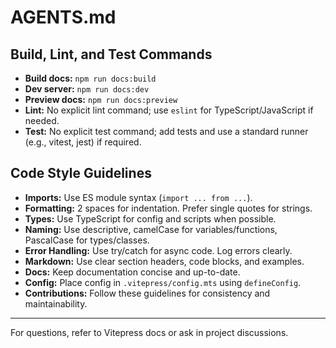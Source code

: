 # AGENTS.md

## Build, Lint, and Test Commands
- **Build docs:** `npm run docs:build`
- **Dev server:** `npm run docs:dev`
- **Preview docs:** `npm run docs:preview`
- **Lint:** No explicit lint command; use `eslint` for TypeScript/JavaScript if needed.
- **Test:** No explicit test command; add tests and use a standard runner (e.g., vitest, jest) if required.

## Code Style Guidelines
- **Imports:** Use ES module syntax (`import ... from ...`).
- **Formatting:** 2 spaces for indentation. Prefer single quotes for strings.
- **Types:** Use TypeScript for config and scripts when possible.
- **Naming:** Use descriptive, camelCase for variables/functions, PascalCase for types/classes.
- **Error Handling:** Use try/catch for async code. Log errors clearly.
- **Markdown:** Use clear section headers, code blocks, and examples.
- **Docs:** Keep documentation concise and up-to-date.
- **Config:** Place config in `.vitepress/config.mts` using `defineConfig`.
- **Contributions:** Follow these guidelines for consistency and maintainability.

---
For questions, refer to Vitepress docs or ask in project discussions.
